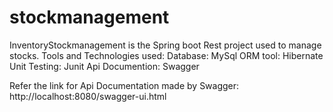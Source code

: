 # stockmanagement
InventoryStockmanagement is the Spring boot Rest project used to manage stocks.
Tools and Technologies used:
Database: MySql
ORM tool: Hibernate
Unit Testing: Junit
Api Documention: Swagger

Refer the link for Api Documentation made by Swagger:
http://localhost:8080/swagger-ui.html
